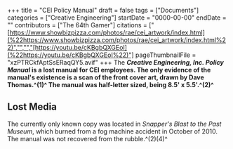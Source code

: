 +++
title = "CEI Policy Manual"
draft = false
tags = ["Documents"]
categories = ["Creative Engineering"]
startDate = "0000-00-00"
endDate = ""
contributors = ["The 64th Gamer"]
citations = ["[https://www.showbizpizza.com/photos/rae/cei_artwork/index.html](%22https://www.showbizpizza.com/photos/rae/cei_artwork/index.html%22)","","","[https://youtu.be/cKBgbQXGEoI](%22https://youtu.be/cKBgbQXGEoI%22)"]
pageThumbnailFile = "xzPTRCkfAptSsERaqQY5.avif"
+++
The ***Creative Engineering, Inc. Policy Manual* is a lost manual for CEI employees.
The only evidence of the manual's existence is a scan of the front cover art, drawn by Dave Thomas.^(1)^ The manual was half-letter sized, being 8.5' x 5.5'.^(2)^**

## Lost Media

The currently only known copy was located in *Snapper's Blast to the Past Museum*, which burned from a fog machine accident in October of 2010. The manual was not recovered from the rubble.^(2)(4)^
